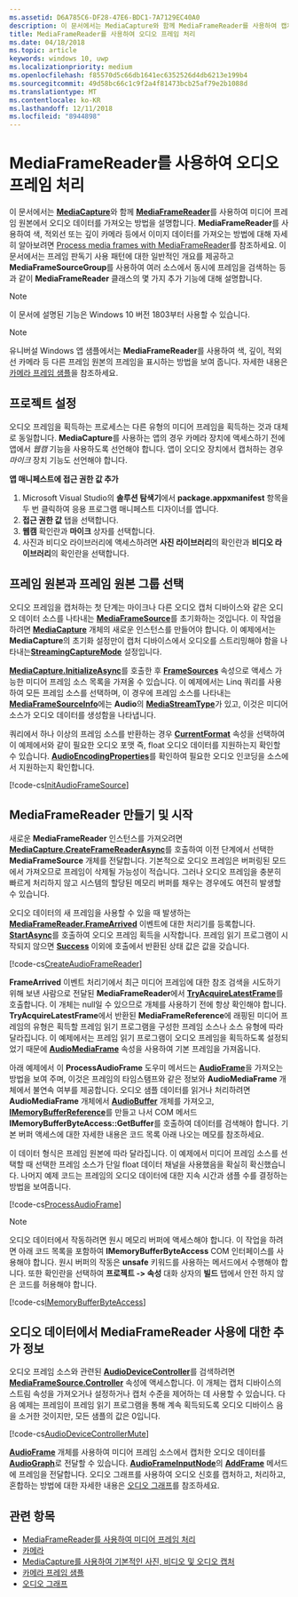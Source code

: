 ```yaml
---
ms.assetid: D6A785C6-DF28-47E6-BDC1-7A7129EC40A0
description: 이 문서에서는 MediaCapture와 함께 MediaFrameReader를 사용하여 캡처 원본에서 오디오 데이터가 포함된 AudioFrame을 가져오는 방법을 설명합니다.
title: MediaFrameReader를 사용하여 오디오 프레임 처리
ms.date: 04/18/2018
ms.topic: article
keywords: windows 10, uwp
ms.localizationpriority: medium
ms.openlocfilehash: f85570d5c66db1641ec6352526d4db6213e199b4
ms.sourcegitcommit: 49d58bc66c1c9f2a4f81473bcb25af79e2b1088d
ms.translationtype: MT
ms.contentlocale: ko-KR
ms.lasthandoff: 12/11/2018
ms.locfileid: "8944898"
---
```

# <a name="process-audio-frames-with-mediaframereader"></a>MediaFrameReader를 사용하여 오디오 프레임 처리

이 문서에서는 [**MediaCapture**](https://msdn.microsoft.com/library/windows/apps/Windows.Media.Capture.MediaCapture)와 함께 [**MediaFrameReader**](https://msdn.microsoft.com/library/windows/apps/Windows.Media.Capture.Frames.MediaFrameReader)를 사용하여 미디어 프레임 원본에서 오디오 데이터를 가져오는 방법을 설명합니다. **MediaFrameReader**를 사용하여 색, 적외선 또는 깊이 카메라 등에서 이미지 데이터를 가져오는 방법에 대해 자세히 알아보려면  [Process media frames with MediaFrameReader](process-media-frames-with-mediaframereader.md)를 참조하세요. 이 문서에서는 프레임 판독기 사용 패턴에 대한 일반적인 개요를 제공하고 **MediaFrameSourceGroup**를 사용하여 여러 소스에서 동시에 프레임을 검색하는 등과 같이 **MediaFrameReader** 클래스의 몇 가지 추가 기능에 대해 설명합니다. 

> [!NOTE] 
> 이 문서에 설명된 기능은 Windows 10 버전 1803부터 사용할 수 있습니다.

> [!NOTE] 
> 유니버설 Windows 앱 샘플에서는 **MediaFrameReader**를 사용하여 색, 깊이, 적외선 카메라 등 다른 프레임 원본의 프레임을 표시하는 방법을 보여 줍니다. 자세한 내용은 [카메라 프레임 샘플](http://go.microsoft.com/fwlink/?LinkId=823230)을 참조하세요.

## <a name="setting-up-your-project"></a>프로젝트 설정
오디오 프레임을 획득하는 프로세스는 다른 유형의 미디어 프레임을 획득하는 것과 대체로 동일합니다. **MediaCapture**를 사용하는 앱의 경우 카메라 장치에 액세스하기 전에 앱에서 *웹캠* 기능을 사용하도록 선언해야 합니다. 앱이 오디오 장치에서 캡처하는 경우 *마이크* 장치 기능도 선언해야 합니다. 

**앱 매니페스트에 접근 권한 값 추가**

1.  Microsoft Visual Studio의 **솔루션 탐색기**에서 **package.appxmanifest** 항목을 두 번 클릭하여 응용 프로그램 매니페스트 디자이너를 엽니다.
2.  **접근 권한 값** 탭을 선택합니다.
3.  **웹캠** 확인란과 **마이크** 상자를 선택합니다.
4.  사진과 비디오 라이브러리에 액세스하려면 **사진 라이브러리**의 확인란과 **비디오 라이브러리**의 확인란을 선택합니다.



## <a name="select-frame-sources-and-frame-source-groups"></a>프레임 원본과 프레임 원본 그룹 선택

오디오 프레임을 캡처하는 첫 단계는 마이크나 다른 오디오 캡처 디바이스와 같은 오디오 데이터 소스를 나타내는 [**MediaFrameSource**](https://msdn.microsoft.com/library/windows/apps/Windows.Media.Capture.Frames.MediaFrameSource)를 초기화하는 것입니다. 이 작업을 하려면 [**MediaCapture**](https://msdn.microsoft.com/library/windows/apps/Windows.Media.Capture.MediaCapture) 개체의 새로운 인스턴스를 만들어야 합니다. 이 예제에서는 **MediaCapture**의 초기화 설정만이 캡처 디바이스에서 오디오를 스트리밍해야 함을 나타내는[**StreamingCaptureMode**](https://docs.microsoft.com/uwp/api/windows.media.capture.mediacaptureinitializationsettings.streamingcapturemode) 설정입니다. 

[**MediaCapture.InitializeAsync**](https://docs.microsoft.com/uwp/api/windows.media.capture.mediacapture.initializeasync)를 호출한 후 [**FrameSources**](https://docs.microsoft.com/uwp/api/windows.media.capture.mediacapture.framesources) 속성으로 액세스 가능한 미디어 프레임 소스 목록을 가져올 수 있습니다. 이 예제에서는 Linq 쿼리를 사용하여 모든 프레임 소스를 선택하며, 이 경우에 프레임 소스를 나타내는 [**MediaFrameSourceInfo**](https://docs.microsoft.com/uwp/api/windows.media.capture.frames.mediaframesourceinfo)에는 **Audio**의 [**MediaStreamType**](https://docs.microsoft.com/uwp/api/windows.media.capture.frames.mediaframesourceinfo.mediastreamtype)가 있고, 이것은 미디어 소스가 오디오 데이터를 생성함을 나타냅니다.

쿼리에서 하나 이상의 프레임 소스를 반환하는 경우 [**CurrentFormat**](https://docs.microsoft.com/uwp/api/windows.media.capture.frames.mediaframesource.currentformat) 속성을 선택하여 이 예제에서와 같이 필요한 오디오 포맷 즉, float 오디오 데이터를 지원하는지 확인할 수 있습니다. [**AudioEncodingProperties**](https://docs.microsoft.com/uwp/api/windows.media.capture.frames.mediaframeformat.audioencodingproperties)를 확인하여 필요한 오디오 인코딩을 소스에서 지원하는지 확인합니다.

[!code-cs[InitAudioFrameSource](./code/Frames_Win10/Frames_Win10/MainPage.xaml.cs#SnippetInitAudioFrameSource)]

## <a name="create-and-start-the-mediaframereader"></a>MediaFrameReader 만들기 및 시작

새로운 **MediaFrameReader** 인스턴스를 가져오려면 [**MediaCapture.CreateFrameReaderAsync**](https://docs.microsoft.com/uwp/api/windows.media.capture.mediacapture.createframereaderasync#Windows_Media_Capture_MediaCapture_CreateFrameReaderAsync_Windows_Media_Capture_Frames_MediaFrameSource_)를 호출하여 이전 단계에서 선택한 **MediaFrameSource** 개체를 전달합니다. 기본적으로 오디오 프레임은 버퍼링된 모드에서 가져오므로 프레임이 삭제될 가능성이 적습니다. 그러나 오디오 프레임을 충분히 빠르게 처리하지 않고 시스템의 할당된 메모리 버퍼를 채우는 경우에도 여전히 발생할 수 있습니다.

오디오 데이터의 새 프레임을 사용할 수 있을 때 발생하는 [**MediaFrameReader.FrameArrived**](*https://docs.microsoft.com/uwp/api/windows.media.capture.frames.mediaframereader.framearrived) 이벤트에 대한 처리기를 등록합니다. [**StartAsync**](https://docs.microsoft.com/uwp/api/windows.media.capture.frames.mediaframereader.startasync)를 호출하여 오디오 프레임 획득을 시작합니다. 프레임 읽기 프로그램이 시작되지 않으면 [**Success**](https://docs.microsoft.com/uwp/api/windows.media.capture.frames.mediaframereaderstartstatus) 이외에 호출에서 반환된 상태 값은 값을 갖습니다.

[!code-cs[CreateAudioFrameReader](./code/Frames_Win10/Frames_Win10/MainPage.xaml.cs#SnippetCreateAudioFrameReader)]

**FrameArrived** 이벤트 처리기에서 최근 미디어 프레임에 대한 참조 검색을 시도하기 위해 보낸 사람으로 전달된 **MediaFrameReader**에서 [**TryAcquireLatestFrame**](https://docs.microsoft.com/uwp/api/windows.media.capture.frames.mediaframereader.tryacquirelatestframe)를 호출합니다. 이 개체는 null일 수 있으므로 개체를 사용하기 전에 항상 확인해야 합니다. **TryAcquireLatestFrame**에서 반환된 **MediaFrameReference**에 래핑된 미디어 프레임의 유형은 획득할 프레임 읽기 프로그램을 구성한 프레임 소스나 소스 유형에 따라 달라집니다. 이 예제에서는 프레임 읽기 프로그램이 오디오 프레임을 획득하도록 설정되었기 때문에 [**AudioMediaFrame**](https://docs.microsoft.com/uwp/api/windows.media.capture.frames.mediaframereference.audiomediaframe) 속성을 사용하여 기본 프레임을 가져옵니다. 

아래 예제에서 이 **ProcessAudioFrame** 도우미 메서드는 [**AudioFrame**](https://docs.microsoft.com/uwp/api/windows.media.audioframe)을 가져오는 방법을 보여 주며, 이것은 프레임의 타임스탬프와 같은 정보와 **AudioMediaFrame** 개체에서 불연속 여부를 제공합니다.  오디오 샘플 데이터를 읽거나 처리하려면 **AudioMediaFrame** 개체에서 [**AudioBuffer**](https://docs.microsoft.com/uwp/api/windows.media.audiobuffer) 개체를 가져오고, [**IMemoryBufferReference**](https://docs.microsoft.com/uwp/api/windows.foundation.imemorybufferreference)를 만들고 나서 COM 메서드 **IMemoryBufferByteAccess::GetBuffer**를 호출하여 데이터를 검색해야 합니다. 기본 버퍼 액세스에 대한 자세한 내용은 코드 목록 아래 나오는 메모를 참조하세요.

이 데이터 형식은 프레임 원본에 따라 달라집니다. 이 예제에서 미디어 프레임 소스를 선택할 때 선택한 프레임 소스가 단일 float 데이터 채널을 사용했음을 확실히 확신했습니다. 나머지 예제 코드는 프레임의 오디오 데이터에 대한 지속 시간과 샘플 수를 결정하는 방법을 보여줍니다.  

[!code-cs[ProcessAudioFrame](./code/Frames_Win10/Frames_Win10/MainPage.xaml.cs#SnippetProcessAudioFrame)]

> [!NOTE] 
> 오디오 데이터에서 작동하려면 원시 메모리 버퍼에 액세스해야 합니다. 이 작업을 하려면 아래 코드 목록을 포함하여 **IMemoryBufferByteAccess** COM 인터페이스를 사용해야 합니다. 원시 버퍼의 작동은 **unsafe** 키워드를 사용하는 메서드에서 수행해야 합니다. 또한 확인란을 선택하여 **프로젝트 -> 속성** 대화 상자의  **빌드** 탭에서 안전 하지 않은 코드를 허용해야 합니다.

[!code-cs[IMemoryBufferByteAccess](./code/Frames_Win10/Frames_Win10/FrameRenderer.cs#SnippetIMemoryBufferByteAccess)]

## <a name="additional-information-on-using-mediaframereader-with-audio-data"></a>오디오 데이터에서 MediaFrameReader 사용에 대한 추가 정보

오디오 프레임 소스와 관련된 [**AudioDeviceController**](https://docs.microsoft.com/uwp/api/Windows.Media.Devices.AudioDeviceController)를 검색하려면 [**MediaFrameSource.Controller**](https://docs.microsoft.com/uwp/api/windows.media.capture.frames.mediaframesource.controller) 속성에 액세스합니다. 이 개체는 캡처 디바이스의 스트림 속성을 가져오거나 설정하거나 캡처 수준을 제어하는 데 사용할 수 있습니다. 다음 예제는 프레임이 프레임 읽기 프로그램을 통해 계속 획득되도록 오디오 디바이스 음을 소거한 것이지만, 모든 샘플의 값은 0입니다.

[!code-cs[AudioDeviceControllerMute](./code/Frames_Win10/Frames_Win10/MainPage.xaml.cs#SnippetAudioDeviceControllerMute)]

[**AudioFrame**](https://docs.microsoft.com/uwp/api/windows.media.audioframe) 개체를 사용하여 미디어 프레임 소스에서 캡처한 오디오 데이터를 [**AudioGraph**](https://docs.microsoft.com/uwp/api/windows.media.audio.audiograph)로 전달할 수 있습니다. [**AudioFrameInputNode**](https://docs.microsoft.com/en-us/uwp/api/windows.media.audio.audioframeinputnode)의  [**AddFrame**](https://docs.microsoft.com/uwp/api/windows.media.audio.audioframeinputnode.addframe) 메서드에 프레임을 전달합니다. 오디오 그래프를 사용하여 오디오 신호를 캡처하고, 처리하고, 혼합하는 방법에 대한 자세한 내용은 [오디오 그래프](audio-graphs.md)를 참조하세요.

## <a name="related-topics"></a>관련 항목

* [MediaFrameReader를 사용하여 미디어 프레임 처리](process-media-frames-with-mediaframereader.md)
* [카메라](camera.md)
* [MediaCapture를 사용하여 기본적인 사진, 비디오 및 오디오 캡처](basic-photo-video-and-audio-capture-with-MediaCapture.md)
* [카메라 프레임 샘플](http://go.microsoft.com/fwlink/?LinkId=823230)
* [오디오 그래프](audio-graphs.md)
 






